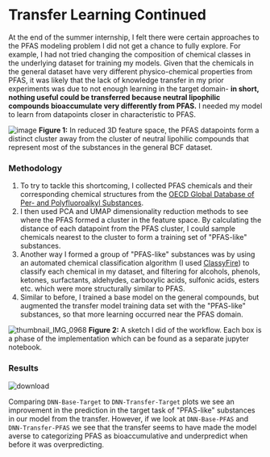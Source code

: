# Transfer Learning Continued

At the end of the summer internship, I felt there were certain approaches to the PFAS modeling problem I did not get a chance to fully explore. For example, I had not tried changing the composition of chemical classes in the underlying dataset for training my models. Given that the chemicals in the general dataset have very different physico-chemical properties from PFAS, it was likely that the lack of knowledge transfer in my prior experiments was due to not enough learning in the target domain- **in short, nothing useful could be transferred because neutral lipophilic compounds bioaccumulate very differently from PFAS.** I needed my model to learn from datapoints closer in characteristic to PFAS.

![image](https://github.com/davdma/TransferLearningArgonne2/assets/42689743/694acd0f-f990-4986-a887-59eee160b89c)
**Figure 1:** In reduced 3D feature space, the PFAS datapoints form a distinct cluster away from the cluster of neutral lipohilic compounds that represent most of the substances in the general BCF dataset.

### Methodology

1. To try to tackle this shortcoming, I collected PFAS chemicals and their corresponding chemical structures from the [OECD Global Database of Per- and Polyfluoroalkyl Substances](https://comptox.epa.gov/dashboard/chemical-lists/PFASOECD).
2. I then used PCA and UMAP dimensionality reduction methods to see where the PFAS formed a cluster in the feature space. By calculating the distance of each datapoint from the PFAS cluster, I could sample chemicals nearest to the cluster to form a training set of "PFAS-like" substances.
3. Another way I formed a group of "PFAS-like" substances was by using an automated chemical classification algorithm (I used [ClassyFire](https://jcheminf.biomedcentral.com/articles/10.1186/s13321-016-0174-y)) to classify each chemical in my dataset, and filtering for alcohols, phenols, ketones, surfactants, aldehydes, carboxylic acids, sulfonic acids, esters etc. which were more structurally similar to PFAS.
4. Similar to before, I trained a base model on the general compounds, but augmented the transfer model training data set with the "PFAS-like" substances, so that more learning occurred near the PFAS domain.

![thumbnail_IMG_0968](https://github.com/davdma/TransferLearningModularized/assets/42689743/6de9ea91-eb48-4ec2-9750-de216e0c2cb6)
**Figure 2:** A sketch I did of the workflow. Each box is a phase of the implementation which can be found as a separate jupyter notebook.

### Results

![download](https://github.com/davdma/TransferLearningArgonne2/assets/42689743/bba6d06c-9edb-41a3-9a7c-892024d3586a)

Comparing `DNN-Base-Target` to `DNN-Transfer-Target` plots we see an improvement in the prediction in the target task of "PFAS-like" substances in our model from the transfer. However, if we look at `DNN-Base-PFAS` and `DNN-Transfer-PFAS` we see that the transfer seems to have made the model averse to categorizing PFAS as bioaccumulative and underpredict when before it was overpredicting.


